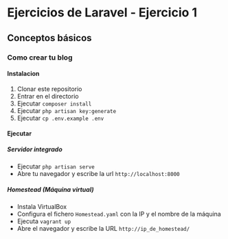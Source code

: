# Ejercicios de Laravel - Ejercicio 1
## Conceptos básicos
### Como crear tu blog

#### Instalacion
1. Clonar este repositorio
2. Entrar en el directorio
3. Ejecutar `composer install`
4. Ejecutar `php artisan key:generate`
5. Ejecutar `cp .env.example .env`

#### Ejecutar
##### Servidor integrado
* Ejecutar `php artisan serve`
* Abre tu navegador y escribe la url `http://localhost:8000`

##### Homestead (Máquina virtual)
* Instala VirtualBox
* Configura el fichero `Homestead.yaml` con la IP y el nombre de la máquina
* Ejecuta `vagrant up`
* Abre el navegador y escribe la URL `http://ip_de_homestead/`